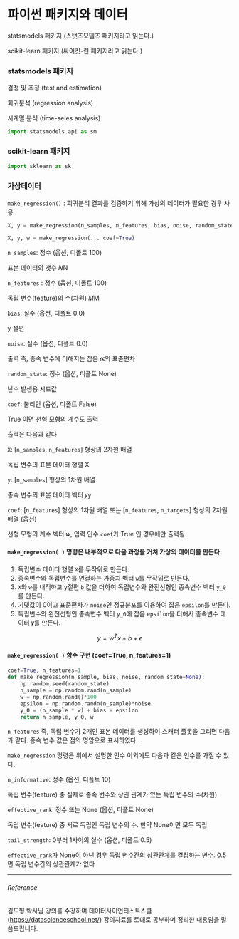 <script> MathJax.Hub.Queue(["Typeset",MathJax.Hub]); </script>

# 파이썬 패키지와 데이터

statsmodels 패키지 (스탯츠모델즈 패키지라고 읽는다.)

scikit-learn 패키지 (싸이킷-런 패키지라고 읽는다.)

### statsmodels 패키지

검정 및 추정 (test and estimation)

회귀분석 (regression analysis)

시계열 분석 (time-seies analysis)

~~~python
import statsmodels.api as sm
~~~

### scikit-learn 패키지

~~~python
import sklearn as sk
~~~

### 가상데이터

`make_regression()` : 회귀분석 결과를 검증하기 위해 가상의 데이터가 필요한 경우 사용

~~~python
X, y = make_regression(n_samples, n_features, bias, noise, random_state)
~~~

~~~python
X, y, w = make_regression(... coef=True)
~~~

`n_samples`: 정수 (옵션, 디폴트 100)

표본 데이터의 갯수 𝑁N

`n_features` : 정수 (옵션, 디폴트 100)

독립 변수(feature)의 수(차원) 𝑀M

`bias`: 실수 (옵션, 디폴트 0.0)

y 절편

`noise`: 실수 (옵션, 디폴트 0.0)

출력 즉, 종속 변수에 더해지는 잡음 𝜖ϵ의 표준편차

`random_state`: 정수 (옵션, 디폴트 None)

난수 발생용 시드값

`coef`: 불리언 (옵션, 디폴트 False)

True 이면 선형 모형의 계수도 출력

출력은 다음과 같다

`X`: [`n_samples`, `n_features`] 형상의 2차원 배열

독립 변수의 표본 데이터 행렬 X

`y`: [`n_samples`] 형상의 1차원 배열

종속 변수의 표본 데이터 벡터 𝑦y

`coef`: [`n_features`] 형상의 1차원 배열 또는 [`n_features`, `n_targets`] 형상의 2차원 배열 (옵션)

선형 모형의 계수 벡터 𝑤, 입력 인수 `coef`가 True 인 경우에만 출력됨

#### `make_regression( )` 명령은 내부적으로 다음 과정을 거쳐 가상의 데이터를 만든다.

1. 독립변수 데이터 행렬 `X`를 무작위로 만든다.
2. 종속변수와 독립변수를 연결하는 가중치 벡터 `w`를 무작위로 만든다.
3. `X`와 `w`를 내적하고 y절편 `b` 값을 더하여 독립변수와 완전선형인 종속변수 벡터 `y_0`를 만든다.
4. 기댓값이 0이고 표준편차가 `noise`인 정규분포를 이용하여 잡음 `epsilon`를 만든다.
5. 독립변수와 완전선형인 종속변수 벡터 `y_0`에 잡음 `epsilon`을 더해서 종속변수 데이터 𝑦를 만든다.

$$
y = w^Tx + b + \epsilon
$$

#### `make_regression( )` 함수 구현 (coef=True, n_features=1)

~~~python
coef=True, n_features=1
def make_regression(n_sample, bias, noise, random_state=None):
	np.random.seed(random_state)
	n_sample = np.random.rand(n_sample)
	w = np.random.rand()*100
	epsilon = np.random.randn(n_sample)*noise
	y_0 = (n_sample * w) + bias + epsilon
	return n_sample, y_0, w
~~~

`n_features` 즉, 독립 변수가 2개인 표본 데이터를 생성하여 스캐터 플롯을 그리면 다음과 같다. 종속 변수 값은 점의 명암으로 표시하였다.

`make_regression` 명령은 위에서 설명한 인수 이외에도 다음과 같은 인수를 가질 수 있다.

`n_informative`: 정수 (옵션, 디폴트 10)

독립 변수(feature) 중 실제로 종속 변수와 상관 관계가 있는 독립 변수의 수(차원)

`effective_rank`: 정수 또는 None (옵션, 디폴트 None)

독립 변수(feature) 중 서로 독립인 독립 변수의 수. 만약 None이면 모두 독립

`tail_strength`: 0부터 1사이의 실수 (옵션, 디폴트 0.5)

`effective_rank`가 None이 아닌 경우 독립 변수간의 상관관계를 결정하는 변수. 0.5면 독립 변수간의 상관관계가 없다.



________________________________
###### Reference
김도형 박사님 강의를 수강하며 데이터사이언티스트스쿨(https://datascienceschool.net/) 강의자료를 토대로 공부하며 정리한 내용임을 말씀드립니다. 